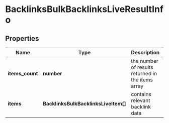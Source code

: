 # BacklinksBulkBacklinksLiveResultInfo

## Properties

| Name | Type | Description | Notes |
|------------ | ------------- | ------------- | -------------|
**items_count** | **number** | the number of results returned in the items array |[optional]|
**items** | **BacklinksBulkBacklinksLiveItem[]** | contains relevant backlink data |[optional]|